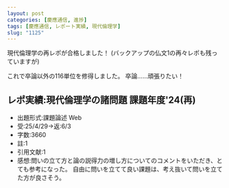 ```yaml
---
layout: post
categories: [慶應通信, 進捗]
tags: [慶應通信, レポート実績, 現代倫理学]
slug: "1125"
---
```

現代倫理学の再レポが合格しました！
(バックアップの仏文1の再々レポも残っていますが)

これで卒論以外の116単位を修得しました。
卒論……頑張りたい！

## レポ実績:現代倫理学の諸問題 課題年度'24(再)
* 出題形式:課題論述 Web
* 受:25/4/29→返:6/3
* 字数:3660
* 註:1
* 引用文献:1
* 感想:問いの立て方と論の説得力の増し方についてのコメントをいただき、とても参考になった。
自由に問いを立てて良い課題は、考え抜いて問いを立てた方が良さそう。